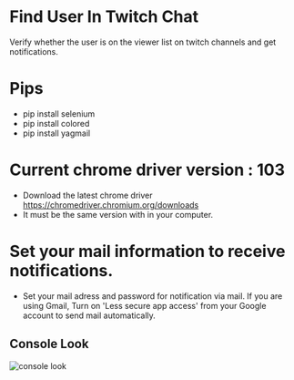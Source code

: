 # Find User In Twitch Chat
Verify whether the user is on the viewer list on twitch channels and get notifications.

# Pips
- pip install selenium
- pip install colored
- pip install yagmail


# Current chrome driver version : 103

- Download the latest chrome driver https://chromedriver.chromium.org/downloads
- It must be the same version with in your computer.


# Set your mail information to receive notifications.
- Set your mail adress and password for notification via mail. If you are using Gmail, Turn on 'Less secure app access' from your Google account to send mail automatically.

## Console Look
![console look](https://i.ibb.co/FbytSLZ/1.png)
